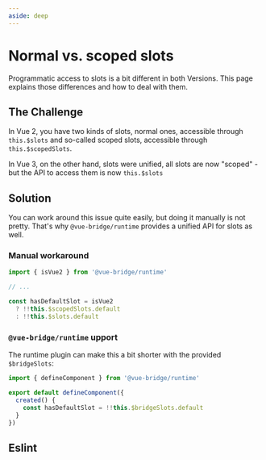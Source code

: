 ```yaml
---
aside: deep
---
```

# Normal vs. scoped slots

Programmatic access to slots is a bit different in both Versions. This page explains those differences and how to deal with them.

## The Challenge

In Vue 2, you have two kinds of slots, normal ones, accessible through `this.$slots` and so-called scoped slots, accessible through `this.$scopedSlots`.

In Vue 3, on the other hand, slots were unified, all slots are now "scoped" - but the API to access them is now `this.$slots`

## Solution

You can work around this issue quite easily, but doing it manually is not pretty. That's why `@vue-bridge/runtime` provides a unified API for slots as well.

### Manual workaround


```js
import { isVue2 } from '@vue-bridge/runtime'

// ...

const hasDefaultSlot = isVue2
  ? !!this.$scopedSlots.default
  : !!this.$slots.default
```

### `@vue-bridge/runtime` upport

The runtime plugin can make this a bit shorter with the provided `$bridgeSlots`:

```js
import { defineComponent } from '@vue-bridge/runtime'

export default defineComponent({
  created() {
    const hasDefaultSlot = !!this.$bridgeSlots.default
  }
})
```

## Eslint